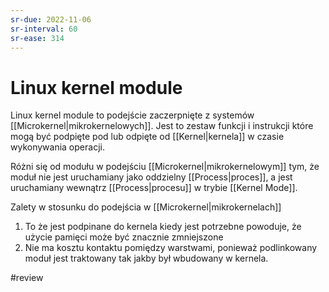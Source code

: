 ```yaml
---
sr-due: 2022-11-06
sr-interval: 60
sr-ease: 314
---
```


# Linux kernel module
Linux kernel module to podejście zaczerpnięte z systemów [[Microkernel|mikrokernelowych]]. Jest to zestaw funkcji i instrukcji które mogą być podpięte pod lub odpięte od [[Kernel|kernela]] w czasie wykonywania operacji. 

Różni się od modułu w podejściu [[Microkernel|mikrokernelowym]] tym, że moduł nie jest uruchamiany jako oddzielny [[Process|proces]], a jest uruchamiany wewnątrz [[Process|procesu]] w trybie [[Kernel Mode]].

Zalety w stosunku do podejścia w [[Microkernel|mikrokernelach]]
1. To że jest podpinane do kernela kiedy jest potrzebne powoduje, że użycie pamięci może być znacznie zmniejszone
2. Nie ma kosztu kontaktu pomiędzy warstwami, ponieważ podlinkowany moduł jest traktowany tak jakby był wbudowany w kernela.

#review